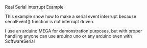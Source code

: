 Real Serial Interrupt Example

This example show how to make a serial event interrupt because
serialEvent() function is not interrupt driven.

I use an arduino MEGA for demonstration purposes, but with proper
handling anyone can use arduino uno or any arduino even with SoftwareSerial
